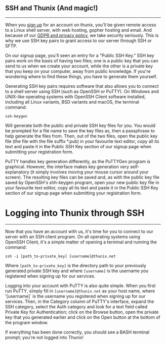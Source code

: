 ## SSH and Thunix (And magic!)

---

When you [sign up](https://www.thunix.net/signup.php) for an account on thunix, you'll be given remote access to a Linux shell server, with web hosting, gopher hosting and email. And because of our [GDPR and privacy policy](https://www.thunix.net/gdpr.php), we take security seriously. This is why we use SSH key pairs to grant access to our server through SSH or SFTP.

On our signup page, you'll seen an entry for a "Public SSH Key." SSH key pairs work on the basis of having two files; one is a public key that you can send to us when we create your account, while the other is a private key that you keep on your computer, away from public knowledge. If you're wondering where to find these things, you have to generate them yourself.

Generating SSH key pairs requires software that also allows you to connect to a shell server using SSH (such as OpenSSH or PuTTY). On Windows and UNIX-like operating systems with OpenSSH Client software installed, including all Linux variants, BSD variants and macOS, the terminal command:

`ssh-keygen`

Will generate both the public and private SSH key files for you. You would be prompted for a file name to save the key files as, then a passphrase to help generate the files from. Then, out of the two files, open the public key file (the file with the file suffix \*.pub) in your favourite text editor, copy all its text and paste it in the Public SSH Key section of our signup page when submitting your registration form.

PuTTY handles key generation differently, as the PuTTYGen program is graphical. However, the interface makes key generation very self-explanatory (it simply involves moving your mouse cursor around your screen). The resulting key files can be saved and, as with the public key file saved by OpenSSH's shh-keygen program, open your new public key file in your favourite text editor, copy all its text and paste it in the Public SSH Key section of our signup page when submitting your registration form.

# Logging into Thunix through SSH

---

Now that you have an account with us, it's time for you to connect to our server with an SSH client program. On all operating systems using OpenSSH Client, it's a simple matter of opening a terminal and running the command:

`ssh -i [path_to-private_key] [username]@thunix.net`

Where `[path_to-private_key]` is the directory path to your previously generated private SSH key and where `[username]` is the username you registered when signing up for our services.

Logging into your account with PuTTY is also quite simple. When you first run PuTTY, simply fill in `[username]@thunix.net` as your host name, where '[username]` is the username you registered when signing up for our services. Then, in the Category column of PuTTY's interface, expand the SSH category, select the Auth category and look for a text field called Private Key for Authentication; click on the Browse button, open the private key that you generated earlier and click on the Open button at the bottom of the program window.

If everything has been done correctly, you should see a BASH terminal prompt; you're not logged into Thunix!
